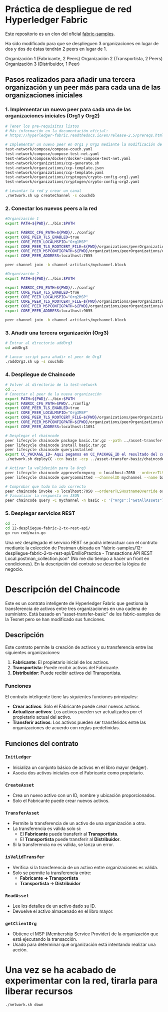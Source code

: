 # Práctica de despliegue de red Hyperledger Fabric

Este repositorio es un clon del oficial [fabric-samples](https://github.com/hyperledger/fabric-samples).

Ha sido modificado para que se desplieguen 3 organizaciones en lugar de dos y dos de éstas tendrán 2 peers en lugar de 1.

Organización 1 (Fabricante, 2 Peers)
Organización 2 (Transportista, 2 Peers)
Organización 3 (Distribuidor, 1 Peer)

## Pasos realizados para añadir una tercera organización y un peer más para cada una de las organizaciones iniciales

### 1. Implementar un nuevo peer para cada una de las organizaciones iniciales (Org1 y Org2)

```sh
# Tener los pre-requisitos listos
# Más información en la documentación oficial:
# https://hyperledger-fabric.readthedocs.io/en/release-2.5/prereqs.html

# Implementar un nuevo peer en Org1 y Org2 mediante la modificación de los siguientes archivos
test-network/compose/compose-couch.yaml
test-network/compose/compose-test-net.yaml
test-network/compose/docker/docker-compose-test-net.yaml
test-network/organizations/ccp-generate.sh
test-network/organizations/ccp-template.json
test-network/organizations/ccp-template.yaml
test-network/organizations/cryptogen/crypto-config-org1.yaml
test-network/organizations/cryptogen/crypto-config-org2.yaml

# Levantar la red y crear un canal
./network.sh up createChannel -s couchdb
```

### 2. Conectar los nuevos peers a la red

```sh
#Organización 1
export PATH=${PWD}/../bin:$PATH

export FABRIC_CFG_PATH=${PWD}/../config/
export CORE_PEER_TLS_ENABLED=true
export CORE_PEER_LOCALMSPID="Org1MSP"
export CORE_PEER_TLS_ROOTCERT_FILE=${PWD}/organizations/peerOrganizations/org1.example.com/peers/peer1.org1.example.com/tls/ca.crt
export CORE_PEER_MSPCONFIGPATH=${PWD}/organizations/peerOrganizations/org1.example.com/users/Admin@org1.example.com/msp
export CORE_PEER_ADDRESS=localhost:7055

peer channel join -b channel-artifacts/mychannel.block

#Organización 2
export PATH=${PWD}/../bin:$PATH

export FABRIC_CFG_PATH=${PWD}/../config/
export CORE_PEER_TLS_ENABLED=true
export CORE_PEER_LOCALMSPID="Org2MSP"
export CORE_PEER_TLS_ROOTCERT_FILE=${PWD}/organizations/peerOrganizations/org2.example.com/peers/peer1.org2.example.com/tls/ca.crt
export CORE_PEER_MSPCONFIGPATH=${PWD}/organizations/peerOrganizations/org2.example.com/users/Admin@org2.example.com/msp
export CORE_PEER_ADDRESS=localhost:9055

peer channel join -b channel-artifacts/mychannel.block
```

### 3. Añadir una tercera organización (Org3)

```sh
# Entrar al directorio addOrg3
cd addOrg3

# Lanzar script para añadir el peer de Org3
./addOrg3.sh up -s couchdb
```
### 4. Despliegue de Chaincode

```sh
# Volver al directorio de la test-network
cd ..
# Conectar el peer de la nueva organización
export PATH=${PWD}/../bin:$PATH
export FABRIC_CFG_PATH=$PWD/../config/
export CORE_PEER_TLS_ENABLED=true
export CORE_PEER_LOCALMSPID="Org3MSP"
export CORE_PEER_TLS_ROOTCERT_FILE=${PWD}/organizations/peerOrganizations/org3.example.com/peers/peer0.org3.example.com/tls/ca.crt
export CORE_PEER_MSPCONFIGPATH=${PWD}/organizations/peerOrganizations/org3.example.com/users/Admin@org3.example.com/msp
export CORE_PEER_ADDRESS=localhost:11051

# Desplegar el chaincode
peer lifecycle chaincode package basic.tar.gz --path ../asset-transfer-basic/chaincode-go/ --lang golang --label basic_1.0
peer lifecycle chaincode install basic.tar.gz
peer lifecycle chaincode queryinstalled
export CC_PACKAGE_ID= Aqui pegamos en CC_PACKAGE_ID el resultado del comando queryinstalled
./network.sh deployCC -ccn basic -ccp ../asset-transfer-basic/chaincode-go -ccl go

# Activar la validación para la Org3
peer lifecycle chaincode approveformyorg -o localhost:7050 --ordererTLSHostnameOverride orderer.example.com --tls --cafile "${PWD}/organizations/ordererOrganizations/example.com/orderers/orderer.example.com/msp/tlscacerts/tlsca.example.com-cert.pem" --channelID mychannel --name basic --version 1.0 --package-id $CC_PACKAGE_ID --sequence 1
peer lifecycle chaincode querycommitted --channelID mychannel --name basic --cafile "${PWD}/organizations/ordererOrganizations/example.com/orderers/orderer.example.com/msp/tlscacerts/tlsca.example.com-cert.pem"

# Comprobar que todo ha ido correcto
peer chaincode invoke -o localhost:7050 --ordererTLSHostnameOverride orderer.example.com --tls --cafile "${PWD}/organizations/ordererOrganizations/example.com/orderers/orderer.example.com/msp/tlscacerts/tlsca.example.com-cert.pem" -C mychannel -n basic --peerAddresses localhost:9051 --tlsRootCertFiles "${PWD}/organizations/peerOrganizations/org2.example.com/peers/peer0.org2.example.com/tls/ca.crt" --peerAddresses localhost:11051 --tlsRootCertFiles "${PWD}/organizations/peerOrganizations/org3.example.com/peers/peer0.org3.example.com/tls/ca.crt" -c '{"function":"InitLedger","Args":[]}'
# Visualizar la respuesta en JSON
peer chaincode query -C mychannel -n basic -c '{"Args":["GetAllAssets"]}' | jq 
```

### 5. Desplegar servicios REST
```sh
cd ..
cd 12-despliegue-fabric-2-tx-rest-api/
go run cmd/main.go
```
Una vez desplegado el servicio REST se podrá interactuar con el contrato mediante la colección de Postman ubicada en "fabric-samples/12-despliegue-fabric-2-tx-rest-api/EmilioPractica - Transactions API REST Local.postman_collection.json" (No me dio tiempo a hacer un front en condiciones). En la descripción del contrato se describe la lógica de negocio.

# Descripción del Chaincode

Este es un contrato inteligente de Hyperledger Fabric que gestiona la transferencia de activos entre tres organizaciones en una cadena de suministro. Está basado en "asset-transfer-basic" de los fabric-samples de la Tesnet pero se han modificado sus funciones.

## Descripción

Este contrato permite la creación de activos y su transferencia entre las siguientes organizaciones:

1. **Fabricante**: El propietario inicial de los activos.
2. **Transportista**: Puede recibir activos del Fabricante.
3. **Distribuidor**: Puede recibir activos del Transportista.

### Funciones

El contrato inteligente tiene las siguientes funciones principales:

- **Crear activos**: Solo el Fabricante puede crear nuevos activos.
- **Actualizar activos**: Los activos pueden ser actualizados por el propietario actual del activo.
- **Transferir activos**: Los activos pueden ser transferidos entre las organizaciones de acuerdo con reglas predefinidas.

## Funciones del contrato

### `InitLedger`

- Inicializa un conjunto básico de activos en el libro mayor (ledger).
- Asocia dos activos iniciales con el Fabricante como propietario.

### `CreateAsset`

- Crea un nuevo activo con un ID, nombre y ubicación proporcionados.
- Solo el Fabricante puede crear nuevos activos.

### `TransferAsset`

- Permite la transferencia de un activo de una organización a otra.
- La transferencia es válida solo si:
  - El **Fabricante** puede transferir al **Transportista**.
  - El **Transportista** puede transferir al **Distribuidor**.
- Si la transferencia no es válida, se lanza un error.

### `isValidTransfer`

- Verifica si la transferencia de un activo entre organizaciones es válida.
- Solo se permite la transferencia entre:
  - **Fabricante -> Transportista**
  - **Transportista -> Distribuidor**

### `ReadAsset`

- Lee los detalles de un activo dado su ID.
- Devuelve el activo almacenado en el libro mayor.

### `getClientOrg`

- Obtiene el MSP (Membership Service Provider) de la organización que está ejecutando la transacción.
- Usado para determinar qué organización está intentando realizar una acción.


# Una vez se ha acabado de experimentar con la red, tirarla para liberar recursos
```sh
./network.sh down 
```
